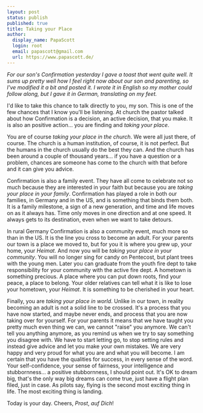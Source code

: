 ```yaml
---
layout: post
status: publish
published: true
title: Taking your Place
author:
  display_name: PapaScott
  login: root
  email: papascott@gmail.com
  url: https://www.papascott.de/
---
```


*For our son's Confirmation yesterday I gave a toast that went quite well. It sums up pretty well how I feel right now about our son and parenting, so I've modified it a bit and posted it. I wrote it in English so my mother could follow along, but I gave it in German, translating on my feet.*

I'd like to take this chance to talk directly to you, my son. This is one of the few chances that I know you'll be listening. At church the pastor talked about how Confirmation is a decision, an active decision, that you make. It is also an positive action... you are finding and *taking your place*.

You are of course *taking your place in the church*. We were all just there, of course. The church is a human institution, of course, it is not perfect. But the humans in the church usually do the best they can. And the church has been around a couple of thousand years... if you have a question or a problem, chances are someone has come to the church with that before and it can give you advice.

Confirmation is also a family event. They have all come to celebrate not so much because they are interested in your faith but because you are *taking your place in your family*. Confirmation has played a role in both our families, in Germany and in the US, and is something that binds them both. It is a family milestone, a sign of a new generation, and time and life moves on as it always has. Time only moves in one direction and at one speed. It always gets to its destination, even when we want to take detours.

In rural Germany Confirmation is also a community event, much more so than in the US. It is the line you cross to become an adult. For your parents our town is a place we moved to, but for you it is where you grew up, your home, your *Heimat*. And now you will be *taking your place in your community*. You will no longer sing for candy on Pentecost, but plant trees with the young men. Later you can graduate from the youth fire dept to take responsibility for your community with the active fire dept. A hometown is something precious. A place where you can put down roots, find your peace, a place to belong. Your older relatives can tell what it is like to lose your hometown, your *Heimat*. It is something to be cherished in your heart.

Finally, you are *taking your place in world*. Unlike in our town, in reality becoming an adult is not a solid line to be crossed. It's a process that you have now started, and maybe never ends, and process that you are now taking over for yourself. For your parents it means that we have taught you pretty much even thing we can, we cannot "raise" you anymore. We can't tell you anything anymore, as you remind us when we try to say something you disagree with. We have to start letting go, to stop setting rules and instead give advice and let you make your own mistakes. We are very happy and very proud for what you are and what you will become. I am certain that you have the qualities for success, in every sense of the word. Your self-confidence, your sense of fairness, your intelligence and stubbornness... a positive stubbornness, I should point out. It's OK to dream big, that's the only way big dreams can come true, just have a flight plan filed, just in case. As pilots say, flying is the second most exciting thing in life. The most exciting thing is landing.

Today is your day. Cheers, *Prost*, *auf Dich*!
